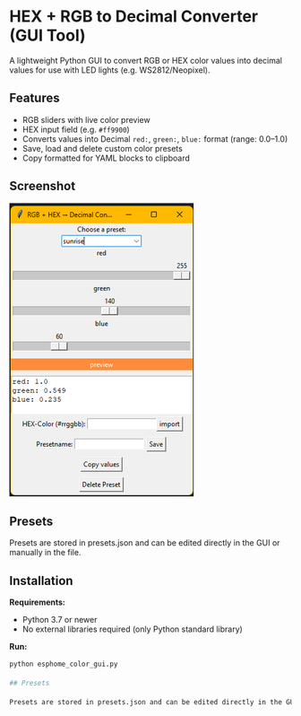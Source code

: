 # HEX + RGB to Decimal Converter (GUI Tool)

A lightweight Python GUI to convert RGB or HEX color values into decimal values for use with LED lights (e.g. WS2812/Neopixel).

## Features

- RGB sliders with live color preview  
- HEX input field (e.g. `#ff9900`)  
- Converts values into Decimal `red:`, `green:`, `blue:` format (range: 0.0–1.0)  
- Save, load and delete custom color presets  
- Copy formatted for YAML blocks to clipboard

## Screenshot

![Screenshot](colorguidepreview.png)

## Presets

Presets are stored in presets.json and can be edited directly in the GUI or manually in the file.

## Installation

**Requirements:**

- Python 3.7 or newer  
- No external libraries required (only Python standard library)

**Run:**

```bash
python esphome_color_gui.py

## Presets

Presets are stored in presets.json and can be edited directly in the GUI or manually in the file.